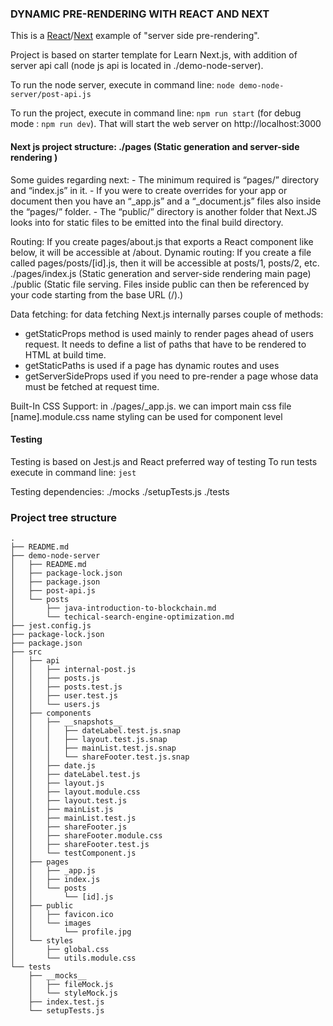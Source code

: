 ### DYNAMIC PRE-RENDERING WITH REACT AND NEXT

This is a [React](reactjs.com)/[Next](nextjs.com) example of "server side pre-rendering".

Project is based on starter template for Learn Next.js, with addition of server api call (node js api is located in ./demo-node-server). 

To run the node server, execute in command line: `node demo-node-server/post-api.js`

To run the project, execute in command line: `npm run start` (for debug mode : `npm run dev`).
That will start the web server on http://localhost:3000

#### Next js project structure: ./pages (Static generation and server-side rendering )
Some guides regarding next:
    - The minimum required is “pages/” directory and “index.js” in it. 
    - If you were to create overrides for your app or document then you have an “_app.js” and a “_document.js” files 
    also inside the “pages/” folder. 
    - The “public/” directory is another folder that Next.JS looks into for static files to be emitted into the final build directory. 
   
Routing: If you create pages/about.js that exports a React component like below, it will be accessible at /about.
Dynamic routing: If you create a file called pages/posts/[id].js, then it will be accessible at posts/1, posts/2, etc.
./pages/index.js (Static generation and server-side rendering main page) 
./public (Static file serving. Files inside public can then be referenced by your code starting from the base URL (/).)

Data fetching: for data fetching Next.js internally parses couple of methods: 
 - getStaticProps method is used mainly to render pages ahead of users request. It needs to define a list of paths that have to be rendered to HTML at build time.
 - getStaticPaths is used if a page has dynamic routes and uses 
 - getServerSideProps used if you need to pre-render a page whose data must be fetched at request time.

Built-In CSS Support:
in ./pages/_app.js. we can import main css file
[name].module.css name styling can be used for component level

#### Testing 

Testing is based on Jest.js and React preferred way of testing To run tests execute in command line: `jest`

Testing dependencies: ./mocks ./setupTests.js ./tests

### Project tree structure
```
.
├── README.md
├── demo-node-server
│   ├── README.md
│   ├── package-lock.json
│   ├── package.json
│   ├── post-api.js
│   └── posts
│       ├── java-introduction-to-blockchain.md
│       └── techical-search-engine-optimization.md
├── jest.config.js
├── package-lock.json
├── package.json
├── src
│   ├── api
│   │   ├── internal-post.js
│   │   ├── posts.js
│   │   ├── posts.test.js
│   │   ├── user.test.js
│   │   └── users.js
│   ├── components
│   │   ├── __snapshots__
│   │   │   ├── dateLabel.test.js.snap
│   │   │   ├── layout.test.js.snap
│   │   │   ├── mainList.test.js.snap
│   │   │   └── shareFooter.test.js.snap
│   │   ├── date.js
│   │   ├── dateLabel.test.js
│   │   ├── layout.js
│   │   ├── layout.module.css
│   │   ├── layout.test.js
│   │   ├── mainList.js
│   │   ├── mainList.test.js
│   │   ├── shareFooter.js
│   │   ├── shareFooter.module.css
│   │   ├── shareFooter.test.js
│   │   └── testComponent.js
│   ├── pages
│   │   ├── _app.js
│   │   ├── index.js
│   │   └── posts
│   │       └── [id].js
│   ├── public
│   │   ├── favicon.ico
│   │   └── images
│   │       └── profile.jpg
│   └── styles
│       ├── global.css
│       └── utils.module.css
└── tests
    ├── __mocks__
    │   ├── fileMock.js
    │   └── styleMock.js
    ├── index.test.js
    └── setupTests.js




```
